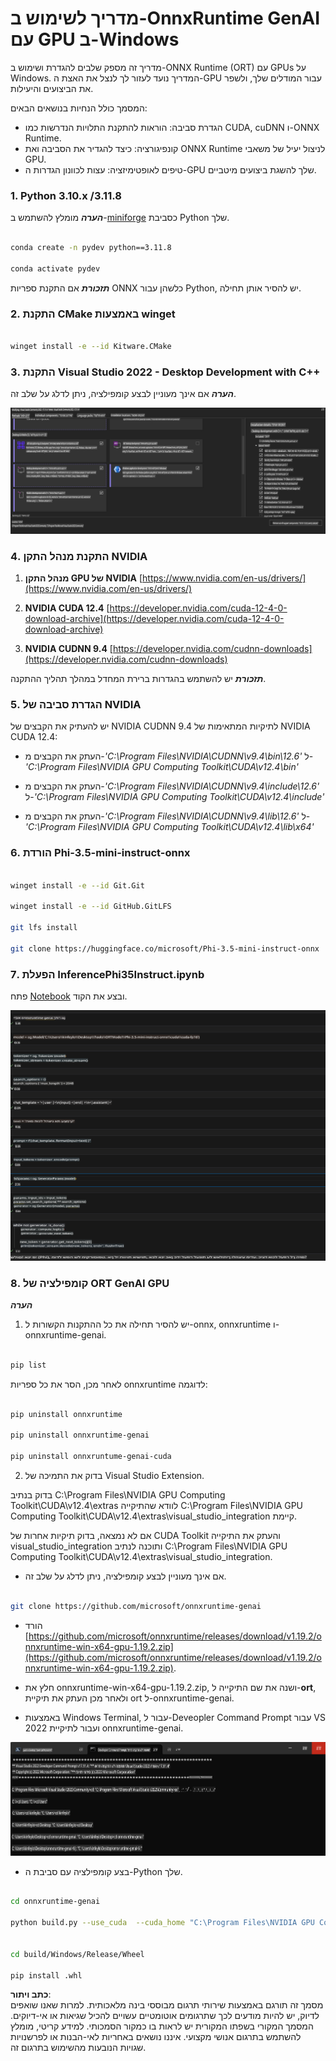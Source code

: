 # **מדריך לשימוש ב-OnnxRuntime GenAI עם GPU ב-Windows**

מדריך זה מספק שלבים להגדרת ושימוש ב-ONNX Runtime (ORT) עם GPUs על Windows. המדריך נועד לעזור לך לנצל את האצת ה-GPU עבור המודלים שלך, ולשפר את הביצועים והיעילות.

המסמך כולל הנחיות בנושאים הבאים:

- הגדרת סביבה: הוראות להתקנת התלויות הנדרשות כמו CUDA, cuDNN ו-ONNX Runtime.
- קונפיגורציה: כיצד להגדיר את הסביבה ואת ONNX Runtime לניצול יעיל של משאבי GPU.
- טיפים לאופטימיזציה: עצות לכוונון הגדרות ה-GPU שלך להשגת ביצועים מיטביים.

### **1. Python 3.10.x /3.11.8**

   ***הערה*** מומלץ להשתמש ב-[miniforge](https://github.com/conda-forge/miniforge/releases/latest/download/Miniforge3-Windows-x86_64.exe) כסביבת Python שלך.

   ```bash

   conda create -n pydev python==3.11.8

   conda activate pydev

   ```

   ***תזכורת*** אם התקנת ספריות ONNX כלשהן עבור Python, יש להסיר אותן תחילה.

### **2. התקנת CMake באמצעות winget**

   ```bash

   winget install -e --id Kitware.CMake

   ```

### **3. התקנת Visual Studio 2022 - Desktop Development with C++**

   ***הערה*** אם אינך מעוניין לבצע קומפילציה, ניתן לדלג על שלב זה.

![CPP](../../../../../../translated_images/01.8964c1fa47e00dc36af710b967e72dd2f8a2be498e49c8d4c65c11ba105dedf8.he.png)

### **4. התקנת מנהל התקן NVIDIA**

1. **מנהל התקן GPU של NVIDIA**  [https://www.nvidia.com/en-us/drivers/](https://www.nvidia.com/en-us/drivers/)

2. **NVIDIA CUDA 12.4** [https://developer.nvidia.com/cuda-12-4-0-download-archive](https://developer.nvidia.com/cuda-12-4-0-download-archive)

3. **NVIDIA CUDNN 9.4**  [https://developer.nvidia.com/cudnn-downloads](https://developer.nvidia.com/cudnn-downloads)

***תזכורת*** יש להשתמש בהגדרות ברירת המחדל במהלך תהליך ההתקנה.

### **5. הגדרת סביבה של NVIDIA**

יש להעתיק את הקבצים של NVIDIA CUDNN 9.4 לתיקיות המתאימות של NVIDIA CUDA 12.4:

- העתק את הקבצים מ-*'C:\Program Files\NVIDIA\CUDNN\v9.4\bin\12.6'* ל-*'C:\Program Files\NVIDIA GPU Computing Toolkit\CUDA\v12.4\bin'*

- העתק את הקבצים מ-*'C:\Program Files\NVIDIA\CUDNN\v9.4\include\12.6'* ל-*'C:\Program Files\NVIDIA GPU Computing Toolkit\CUDA\v12.4\include'*

- העתק את הקבצים מ-*'C:\Program Files\NVIDIA\CUDNN\v9.4\lib\12.6'* ל-*'C:\Program Files\NVIDIA GPU Computing Toolkit\CUDA\v12.4\lib\x64'*

### **6. הורדת Phi-3.5-mini-instruct-onnx**

   ```bash

   winget install -e --id Git.Git

   winget install -e --id GitHub.GitLFS

   git lfs install

   git clone https://huggingface.co/microsoft/Phi-3.5-mini-instruct-onnx

   ```

### **7. הפעלת InferencePhi35Instruct.ipynb**

   פתח [Notebook](../../../../../../code/09.UpdateSamples/Aug/ortgpu-phi35-instruct.ipynb) ובצע את הקוד.

![RESULT](../../../../../../translated_images/02.be96d16e7b1007f1f3941f65561553e62ccbd49c962f3d4a9154b8326c033ec1.he.png)

### **8. קומפילציה של ORT GenAI GPU**

   ***הערה*** 
   
   1. יש להסיר תחילה את כל ההתקנות הקשורות ל-onnx, onnxruntime ו-onnxruntime-genai.

   
   ```bash

   pip list 
   
   ```

   לאחר מכן, הסר את כל ספריות onnxruntime לדוגמה:

   ```bash

   pip uninstall onnxruntime

   pip uninstall onnxruntime-genai

   pip uninstall onnxruntume-genai-cuda
   
   ```

   2. בדוק את התמיכה של Visual Studio Extension.

   בדוק בנתיב C:\Program Files\NVIDIA GPU Computing Toolkit\CUDA\v12.4\extras לוודא שהתיקייה C:\Program Files\NVIDIA GPU Computing Toolkit\CUDA\v12.4\extras\visual_studio_integration קיימת. 
   
   אם לא נמצאה, בדוק תיקיות אחרות של CUDA Toolkit והעתק את התיקייה visual_studio_integration ותוכנה לנתיב C:\Program Files\NVIDIA GPU Computing Toolkit\CUDA\v12.4\extras\visual_studio_integration.

   - אם אינך מעוניין לבצע קומפילציה, ניתן לדלג על שלב זה.

   ```bash

   git clone https://github.com/microsoft/onnxruntime-genai

   ```

   - הורד [https://github.com/microsoft/onnxruntime/releases/download/v1.19.2/onnxruntime-win-x64-gpu-1.19.2.zip](https://github.com/microsoft/onnxruntime/releases/download/v1.19.2/onnxruntime-win-x64-gpu-1.19.2.zip).

   - חלץ את onnxruntime-win-x64-gpu-1.19.2.zip, ושנה את שם התיקייה ל-**ort**, ולאחר מכן העתק את תיקיית ort ל-onnxruntime-genai.

   - באמצעות Windows Terminal, עבור ל-Deveopler Command Prompt עבור VS 2022 ועבור לתיקיית onnxruntime-genai.

![RESULT](../../../../../../translated_images/03.53bb08e3bde53edd1735c5546fb32b9b0bdba93d8241c5e6e3196d8bc01adbd7.he.png)

   - בצע קומפילציה עם סביבת ה-Python שלך.

   
   ```bash

   cd onnxruntime-genai

   python build.py --use_cuda  --cuda_home "C:\Program Files\NVIDIA GPU Computing Toolkit\CUDA\v12.4" --config Release
 

   cd build/Windows/Release/Wheel

   pip install .whl

   ```

**כתב ויתור**:  
מסמך זה תורגם באמצעות שירותי תרגום מבוססי בינה מלאכותית. למרות שאנו שואפים לדיוק, יש להיות מודעים לכך שתרגומים אוטומטיים עשויים להכיל שגיאות או אי-דיוקים. המסמך המקורי בשפתו המקורית יש לראות בו כמקור הסמכותי. למידע קריטי, מומלץ להשתמש בתרגום אנושי מקצועי. איננו נושאים באחריות לאי-הבנות או לפרשנויות שגויות הנובעות מהשימוש בתרגום זה.